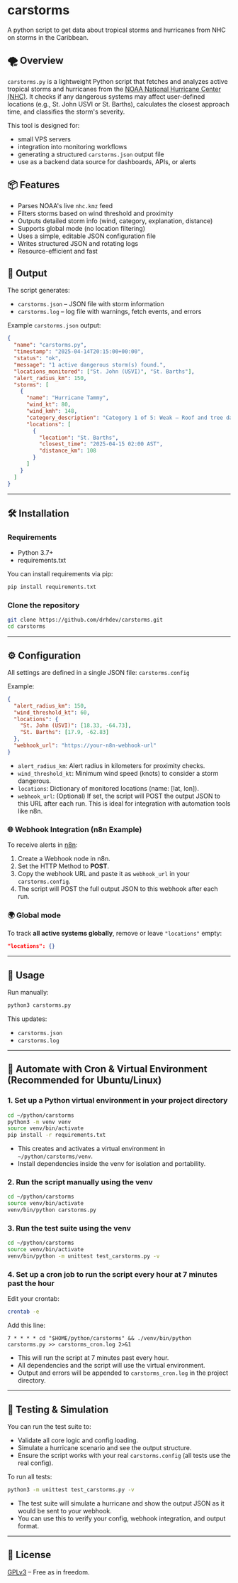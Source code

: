 # carstorms

A python script to get data about tropical storms and hurricanes from NHC on storms in the Caribbean.

## 🌪️ Overview

`carstorms.py` is a lightweight Python script that fetches and analyzes active tropical storms and hurricanes from the [NOAA National Hurricane Center (NHC)](https://www.nhc.noaa.gov/). It checks if any dangerous systems may affect user-defined locations (e.g., St. John USVI or St. Barths), calculates the closest approach time, and classifies the storm's severity.

This tool is designed for:
- small VPS servers 
- integration into monitoring workflows
- generating a structured `carstorms.json` output file
- use as a backend data source for dashboards, APIs, or alerts

## 📦 Features

- Parses NOAA's live `nhc.kmz` feed
- Filters storms based on wind threshold and proximity
- Outputs detailed storm info (wind, category, explanation, distance)
- Supports global mode (no location filtering)
- Uses a simple, editable JSON configuration file
- Writes structured JSON and rotating logs
- Resource-efficient and fast

## 📁 Output

The script generates:
- `carstorms.json` – JSON file with storm information
- `carstorms.log` – log file with warnings, fetch events, and errors

Example `carstorms.json` output:

```json
{
  "name": "carstorms.py",
  "timestamp": "2025-04-14T20:15:00+00:00",
  "status": "ok",
  "message": "1 active dangerous storm(s) found.",
  "locations_monitored": ["St. John (USVI)", "St. Barths"],
  "alert_radius_km": 150,
  "storms": [
    {
      "name": "Hurricane Tammy",
      "wind_kt": 80,
      "wind_kmh": 148,
      "category_description": "Category 1 of 5: Weak – Roof and tree damage, power outages likely.",
      "locations": [
        {
          "location": "St. Barths",
          "closest_time": "2025-04-15 02:00 AST",
          "distance_km": 108
        }
      ]
    }
  ]
}
```

---

## 🛠️ Installation

### Requirements

- Python 3.7+
- requirements.txt

You can install requirements via pip:

```bash
pip install requirements.txt
```

### Clone the repository

```bash
git clone https://github.com/drhdev/carstorms.git
cd carstorms
```

---

## ⚙️ Configuration

All settings are defined in a single JSON file: `carstorms.config`

Example:

```json
{
  "alert_radius_km": 150,
  "wind_threshold_kt": 60,
  "locations": {
    "St. John (USVI)": [18.33, -64.73],
    "St. Barths": [17.9, -62.83]
  },
  "webhook_url": "https://your-n8n-webhook-url"
}
```

- `alert_radius_km`: Alert radius in kilometers for proximity checks.
- `wind_threshold_kt`: Minimum wind speed (knots) to consider a storm dangerous.
- `locations`: Dictionary of monitored locations (name: [lat, lon]).
- `webhook_url`: (Optional) If set, the script will POST the output JSON to this URL after each run. This is ideal for integration with automation tools like n8n.

### 🌐 Webhook Integration (n8n Example)

To receive alerts in [n8n](https://n8n.io/):
1. Create a Webhook node in n8n.
2. Set the HTTP Method to **POST**.
3. Copy the webhook URL and paste it as `webhook_url` in your `carstorms.config`.
4. The script will POST the full output JSON to this webhook after each run.

### 🌍 Global mode

To track **all active systems globally**, remove or leave `"locations"` empty:

```json
"locations": {}
```

---

## 🚀 Usage

Run manually:

```bash
python3 carstorms.py
```

This updates:
- `carstorms.json`
- `carstorms.log`

---

## 🔄 Automate with Cron & Virtual Environment (Recommended for Ubuntu/Linux)

### 1. Set up a Python virtual environment in your project directory

```bash
cd ~/python/carstorms
python3 -m venv venv
source venv/bin/activate
pip install -r requirements.txt
```

- This creates and activates a virtual environment in `~/python/carstorms/venv`.
- Install dependencies inside the venv for isolation and portability.

### 2. Run the script manually using the venv

```bash
cd ~/python/carstorms
source venv/bin/activate
venv/bin/python carstorms.py
```

### 3. Run the test suite using the venv

```bash
cd ~/python/carstorms
source venv/bin/activate
venv/bin/python -m unittest test_carstorms.py -v
```

### 4. Set up a cron job to run the script every hour at 7 minutes past the hour

Edit your crontab:

```bash
crontab -e
```

Add this line:

```cron
7 * * * * cd "$HOME/python/carstorms" && ./venv/bin/python carstorms.py >> carstorms_cron.log 2>&1
```

- This will run the script at 7 minutes past every hour.
- All dependencies and the script will use the virtual environment.
- Output and errors will be appended to `carstorms_cron.log` in the project directory.

---

## 🧪 Testing & Simulation

You can run the test suite to:
- Validate all core logic and config loading.
- Simulate a hurricane scenario and see the output structure.
- Ensure the script works with your real `carstorms.config` (all tests use the real config).

To run all tests:

```bash
python3 -m unittest test_carstorms.py -v
```

- The test suite will simulate a hurricane and show the output JSON as it would be sent to your webhook.
- You can use this to verify your config, webhook integration, and output format.

---

## 📄 License

[GPLv3](https://www.gnu.org/licenses/gpl-3.0.html) – Free as in freedom.
